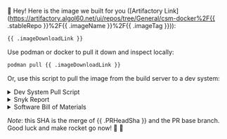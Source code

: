 👋  Hey! Here is the image we built for you ([Artifactory Link](https://artifactory.algol60.net/ui/repos/tree/General/csm-docker%2F{{ .stableRepo }}%2F{{ .imageName }}%2F{{ .imageTag }})):

```bash
{{ .imageDownloadLink }}
```

Use podman or docker to pull it down and inspect locally:

```bash
podman pull {{ .imageDownloadLink }}
```

Or, use this script to pull the image from the build server to a dev system:

<details>
<summary>Dev System Pull Script</summary>
<br />

```
#!/usr/bin/env bash
export REMOTE_IMAGE={{ .fullImageWithShaTag }}
export LOCAL_IMAGE={{ .imageWithShaTag }}
export SLES_SP=SP2
zypper addrepo https://slemaster.us.cray.com/SUSE/Products/SLE-Module-Server-Applications/15-${SLES_SP}/x86_64/product {{ .zypperRepoName }}
zypper refresh
zypper in -y --repo {{ .zypperRepoName }} skopeo
skopeo copy --dest-tls-verify=false docker://${REMOTE_IMAGE} docker://registry.local/cray/${LOCAL_IMAGE}
zypper rr {{ .zypperRepoName }}
```
</details>

<details>
<summary>Snyk Report</summary>
<br />

_Coming soon_

</details>

<details>
<summary>Software Bill of Materials</summary>
<br />

_Coming soon_

</details>

*Note*: this SHA is the merge of {{ .PRHeadSha }} and the PR base branch. Good luck and make rocket go now! 🌮 🚀